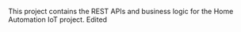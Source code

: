 This project contains the REST APIs and business logic for the Home Automation IoT project. 
Edited
